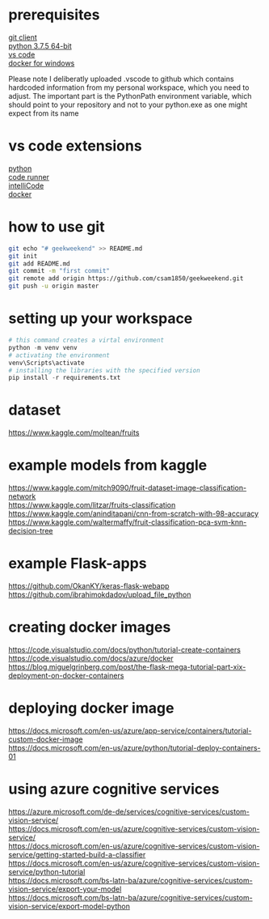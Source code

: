 # prerequisites
[git client](https://git-scm.com/download/win)  
[python 3.7.5 64-bit](https://www.python.org/ftp/python/3.7.5/python-3.7.5-amd64.exe)  
[vs code](https://code.visualstudio.com/download#)  
[docker for windows](https://docs.docker.com/docker-for-windows/install/)  
  
Please note I deliberatly uploaded .vscode to github which contains hardcoded 
information from my personal workspace, which you need to adjust. The important
part is the PythonPath environment variable, which should point to your 
repository and not to your python.exe as one might expect from its name

# vs code extensions
[python](https://marketplace.visualstudio.com/items?itemName=ms-python.python)  
[code runner](https://marketplace.visualstudio.com/items?itemName=formulahendry.code-runner)  
[intelliCode](https://visualstudio.microsoft.com/de/services/intellicode/)  
[docker](https://code.visualstudio.com/docs/azure/docker)  

# how to use git
```bash
git echo "# geekweekend" >> README.md  
git init  
git add README.md  
git commit -m "first commit"   
git remote add origin https://github.com/csam1850/geekweekend.git  
git push -u origin master  
```

# setting up your workspace
```python
# this command creates a virtal environment  
python -m venv venv  
# activating the environment  
venv\Scripts\activate  
# installing the libraries with the specified version  
pip install -r requirements.txt
```

# dataset
https://www.kaggle.com/moltean/fruits

# example models from kaggle
https://www.kaggle.com/mitch9090/fruit-dataset-image-classification-network  
https://www.kaggle.com/litzar/fruits-classification  
https://www.kaggle.com/aninditapani/cnn-from-scratch-with-98-accuracy  
https://www.kaggle.com/waltermaffy/fruit-classification-pca-svm-knn-decision-tree 

# example Flask-apps
https://github.com/OkanKY/keras-flask-webapp  
https://github.com/ibrahimokdadov/upload_file_python

# creating docker images
https://code.visualstudio.com/docs/python/tutorial-create-containers  
https://code.visualstudio.com/docs/azure/docker  
https://blog.miguelgrinberg.com/post/the-flask-mega-tutorial-part-xix-deployment-on-docker-containers  

# deploying docker image
https://docs.microsoft.com/en-us/azure/app-service/containers/tutorial-custom-docker-image  
https://docs.microsoft.com/en-us/azure/python/tutorial-deploy-containers-01  

# using azure cognitive services
https://azure.microsoft.com/de-de/services/cognitive-services/custom-vision-service/  
https://docs.microsoft.com/en-us/azure/cognitive-services/custom-vision-service/  
https://docs.microsoft.com/en-us/azure/cognitive-services/custom-vision-service/getting-started-build-a-classifier  
https://docs.microsoft.com/en-us/azure/cognitive-services/custom-vision-service/python-tutorial  
https://docs.microsoft.com/bs-latn-ba/azure/cognitive-services/custom-vision-service/export-your-model  
https://docs.microsoft.com/bs-latn-ba/azure/cognitive-services/custom-vision-service/export-model-python
